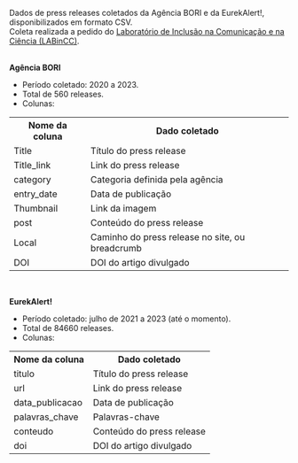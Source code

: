 Dados de press releases coletados da Agência BORI e da EurekAlert!, disponibilizados em formato CSV.<br>
Coleta realizada a pedido do <a href="https://labincc.labjor.unicamp.br/">Laboratório de Inclusão na Comunicação e na Ciência (LABinCC)</a>.
<br><br>

<b>Agência BORI</b>
<ul>
  <li>Período coletado: 2020 a 2023.</li>
  <li>Total de 560 releases.</li>
  <li>Colunas:</li>
</ul>
  <table>
              <tr><th>Nome da coluna</th><th>Dado coletado</th></tr>
              <tr><td>Title</td><td>Título do press release</td></tr>
              <tr></tr><td>Title_link</td><td>Link do press release</td></tr>
              <tr><td>category</td><td>Categoria definida pela agência</td></tr>
              <tr><td>entry_date</td><td>Data de publicação</td></tr>
              <tr><td>Thumbnail</td><td>Link da imagem</td></tr>
              <tr><td>post</td><td>Conteúdo do press release</td></tr>
              <tr><td>Local</td><td>Caminho do press release no site, ou breadcrumb</td></tr>
              <tr><td>DOI</td><td>DOI do artigo divulgado</td></tr>
</table>
<br>

<b>EurekAlert!</b>
<ul>
  <li>Período coletado: julho de 2021 a 2023 (até o momento).</li>
  <li>Total de 84660 releases.</li>
  <li>Colunas:</li>
</ul>
  <table>
            <tr>
                        <th>Nome da coluna</th>
                        <th>Dado coletado</th>
            </tr>
            <tr>
                        <td>titulo</td>
                        <td>Título do press release</td>
            </tr>
            <tr>
                        <td>url</td>
                        <td>Link do press release</td>
            </tr>
            <tr>
                        <td>data_publicacao</td>
                        <td>Data de publicação</td>
            </tr>
            <tr>
                        <td>palavras_chave</td>
                        <td>Palavras-chave</td>
            </tr>
            <tr>
                        <td>conteudo</td>
                        <td>Conteúdo do press release</td>
            </tr>
            <tr>
                        <td>doi</td>
                        <td>DOI do artigo divulgado</td>
            </tr>
</table>

